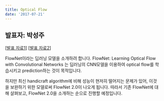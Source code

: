 ```yaml
---
title: Optical Flow
date: '2017-07-21'
---
```


## 발표자: 박성주

[[발표 자료1](/seminar/regular/w2_2a.pptx)]
[[발표 자료2](/seminar/regular/w2_2a.pptx)]

FlowNet이라는 딥러닝 모델을 소개하려 합니다.
FlowNet: Learning Optical Flow with Convolutional Networks 는 딥러닝의 CNN모델을 이용하여 optical flow를 학습시키고 prediction하는 것이 목적입니다.

하지만 최신 handicraft algorithm에 비해 성능이 현저히 떨어지는 문제가 있어, 이것을 보완하기 위한 모델로써 FlowNet 2.0이 나오게 됩니다. 따라서 기존 FlowNet에 대해 살펴보고, FlowNet 2.0을 소개하는 순으로 진행할 예정입니다.
